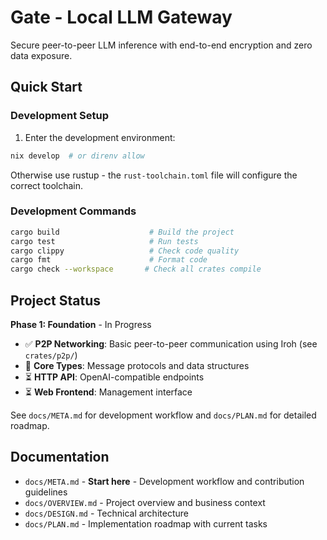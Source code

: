 # Gate - Local LLM Gateway

Secure peer-to-peer LLM inference with end-to-end encryption and zero data exposure.

## Quick Start

### Development Setup

1. Enter the development environment:
```bash
nix develop  # or direnv allow
```

Otherwise use rustup - the `rust-toolchain.toml` file will configure the correct toolchain.

### Development Commands

```bash
cargo build                    # Build the project
cargo test                     # Run tests
cargo clippy                   # Check code quality
cargo fmt                      # Format code
cargo check --workspace       # Check all crates compile
```

## Project Status

**Phase 1: Foundation** - In Progress
- ✅ **P2P Networking**: Basic peer-to-peer communication using Iroh (see `crates/p2p/`)
- 🚧 **Core Types**: Message protocols and data structures
- ⏳ **HTTP API**: OpenAI-compatible endpoints
- ⏳ **Web Frontend**: Management interface

See `docs/META.md` for development workflow and `docs/PLAN.md` for detailed roadmap.

## Documentation

- `docs/META.md` - **Start here** - Development workflow and contribution guidelines
- `docs/OVERVIEW.md` - Project overview and business context
- `docs/DESIGN.md` - Technical architecture
- `docs/PLAN.md` - Implementation roadmap with current tasks
